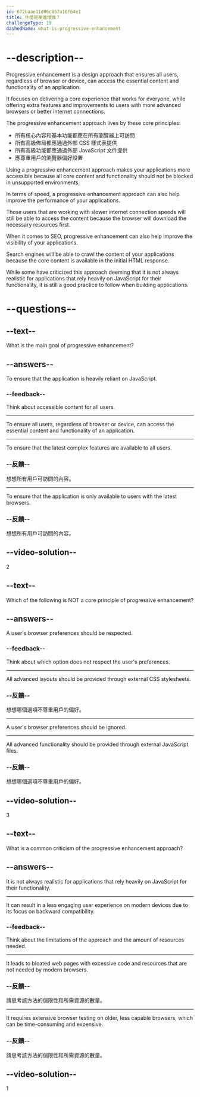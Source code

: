 ```yaml
---
id: 672baae11d06c867a16f64e1
title: 什麼是漸進增強？
challengeType: 19
dashedName: what-is-progressive-enhancement
---
```


# --description--

Progressive enhancement is a design approach that ensures all users, regardless of browser or device, can access the essential content and functionality of an application.

It focuses on delivering a core experience that works for everyone, while offering extra features and improvements to users with more advanced browsers or better internet connections.

The progressive enhancement approach lives by these core principles:

- 所有核心內容和基本功能都應在所有瀏覽器上可訪問
- 所有高級佈局都應通過外部 CSS 樣式表提供
- 所有高級功能都應通過外部 JavaScript 文件提供
- 應尊重用戶的瀏覽器偏好設置

Using a progressive enhancement approach makes your applications more accessible because all core content and functionality should not be blocked in unsupported environments.

In terms of speed, a progressive enhancement approach can also help improve the performance of your applications.

Those users that are working with slower internet connection speeds will still be able to access the content because the browser will download the necessary resources first.

When it comes to SEO, progressive enhancement can also help improve the visibility of your applications.

Search engines will be able to crawl the content of your applications because the core content is available in the initial HTML response.

While some have criticized this approach deeming that it is not always realistic for applications that rely heavily on JavaScript for their functionality, it is still a good practice to follow when building applications.

# --questions--

## --text--

What is the main goal of progressive enhancement?

## --answers--

To ensure that the application is heavily reliant on JavaScript.

### --feedback--

Think about accessible content for all users.

---

To ensure all users, regardless of browser or device, can access the essential content and functionality of an application.

---

To ensure that the latest complex features are available to all users.

### --反饋--

想想所有用戶可訪問的內容。

---

To ensure that the application is only available to users with the latest browsers.

### --反饋--

想想所有用戶可訪問的內容。

## --video-solution--

2

## --text--

Which of the following is NOT a core principle of progressive enhancement?

## --answers--

A user's browser preferences should be respected.

### --feedback--

Think about which option does not respect the user's preferences.

---

All advanced layouts should be provided through external CSS stylesheets.

### --反饋--

想想哪個選項不尊重用戶的偏好。

---

A user's browser preferences should be ignored.

---

All advanced functionality should be provided through external JavaScript files.

### --反饋--

想想哪個選項不尊重用戶的偏好。

## --video-solution--

3

## --text--

What is a common criticism of the progressive enhancement approach?

## --answers--

It is not always realistic for applications that rely heavily on JavaScript for their functionality.

---

It can result in a less engaging user experience on modern devices due to its focus on backward compatibility.

### --feedback--

Think about the limitations of the approach and the amount of resources needed.

---

It leads to bloated web pages with excessive code and resources that are not needed by modern browsers.

### --反饋--

請思考該方法的侷限性和所需資源的數量。

---

It requires extensive browser testing on older, less capable browsers, which can be time-consuming and expensive.

### --反饋--

請思考該方法的侷限性和所需資源的數量。

## --video-solution--

1

